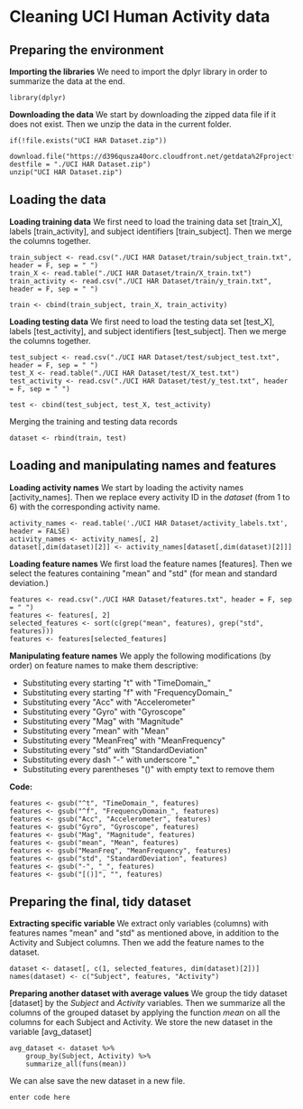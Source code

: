 ﻿# Cleaning UCI Human Activity data

## Preparing the environment
**Importing the libraries**
We need to import the dplyr library in order to summarize the data at the end.

    library(dplyr)

**Downloading the data**
We start by downloading the zipped data file if it does not exist. Then we unzip the data in the current folder.

    if(!file.exists("UCI HAR Dataset.zip"))
	    download.file("https://d396qusza40orc.cloudfront.net/getdata%2Fprojectfiles%2FUCI%20HAR%20Dataset.zip", destfile = "./UCI HAR Dataset.zip")
    unzip("UCI HAR Dataset.zip")

## Loading the data
**Loading training data**
We first need to load the training data set [train_X], labels [train_activity], and subject identifiers [train_subject]. Then we merge the columns together.

    train_subject <- read.csv("./UCI HAR Dataset/train/subject_train.txt", header = F, sep = " ")
    train_X <- read.table("./UCI HAR Dataset/train/X_train.txt")
    train_activity <- read.csv("./UCI HAR Dataset/train/y_train.txt", header = F, sep = " ")

    train <- cbind(train_subject, train_X, train_activity)
**Loading testing data**
We first need to load the testing data set [test_X], labels [test_activity], and subject identifiers [test_subject]. Then we merge the columns together.

    test_subject <- read.csv("./UCI HAR Dataset/test/subject_test.txt", header = F, sep = " ")
    test_X <- read.table("./UCI HAR Dataset/test/X_test.txt")
    test_activity <- read.csv("./UCI HAR Dataset/test/y_test.txt", header = F, sep = " ")

    test <- cbind(test_subject, test_X, test_activity)
Merging the training and testing data records

    dataset <- rbind(train, test)

## Loading and manipulating names and features
**Loading activity names**
We start by loading the activity names [activity_names]. Then we replace every activity ID in the *dataset* (from 1 to 6) with the corresponding activity name.

    activity_names <- read.table('./UCI HAR Dataset/activity_labels.txt', header = FALSE)
    activity_names <- activity_names[, 2]
    dataset[,dim(dataset)[2]] <- activity_names[dataset[,dim(dataset)[2]]]
**Loading feature names**
We first load the feature names [features]. Then we select the features containing "mean" and "std" (for mean and standard deviation.)

    features <- read.csv("./UCI HAR Dataset/features.txt", header = F, sep = " ")
    features <- features[, 2]
    selected_features <- sort(c(grep("mean", features), grep("std", features)))
    features <- features[selected_features]
**Manipulating feature names**
We apply the following modifications (by order) on feature names to make them descriptive:

 - Substituting every starting "t" with "TimeDomain_"
 - Substituting every starting "f" with "FrequencyDomain_"
 - Substituting every "Acc" with "Accelerometer"
 - Substituting every "Gyro" with "Gyroscope"
 - Substituting every "Mag" with "Magnitude"
 - Substituting every "mean" with "Mean"
 - Substituting every "MeanFreq" with "MeanFrequency"
 - Substituting every "std" with "StandardDeviation"
 - Substituting every dash "-" with underscore "_"
 - Substituting every parentheses "()" with empty text to remove them

**Code:**

    features <- gsub("^t", "TimeDomain_", features)
    features <- gsub("^f", "FrequencyDomain_", features)
    features <- gsub("Acc", "Accelerometer", features)
    features <- gsub("Gyro", "Gyroscope", features)
    features <- gsub("Mag", "Magnitude", features)
    features <- gsub("mean", "Mean", features)
    features <- gsub("MeanFreq", "MeanFrequency", features)
    features <- gsub("std", "StandardDeviation", features)
    features <- gsub("-", "_", features)
    features <- gsub("[()]", "", features)
## Preparing the final, tidy dataset
**Extracting specific variable**
We extract only variables (columns) with features names "mean" and "std" as mentioned above, in addition to the Activity and Subject columns. Then we add the feature names to the dataset.

    dataset <- dataset[, c(1, selected_features, dim(dataset)[2])]
    names(dataset) <- c("Subject", features, "Activity")
**Preparing another dataset with average values**
We group the tidy dataset [dataset] by the *Subject* and *Activity* variables. Then we summarize all the columns of the grouped dataset by applying the function *mean* on all the columns for each Subject and Activity. We store the new dataset in the variable [avg_dataset]

    avg_dataset <- dataset %>%
	    group_by(Subject, Activity) %>%
	    summarize_all(funs(mean))

We can alse save the new dataset in a new file.

    enter code here

